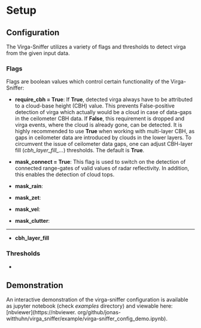 # Setup


## Configuration
The Virga-Sniffer utilizes a variety of flags and thresholds to detect virga from the given input data.

### Flags
Flags are boolean values which control certain functionality of the Virga-Sniffer:
 - **require_cbh = True**: If **True**, detected virga always have to be attributed to a cloud-base height (CBH) value. This prevents False-positive detection of virga which actually would be a cloud in case of data-gaps in the ceilometer CBH data. If **False**, this requirement is dropped and virga events, where the cloud is already gone, can be detected. It is highly recommended to use **True** when working with multi-layer CBH, as gaps in ceilometer data are introduced by clouds in the lower layers. To circumvent the issue of ceilometer data gaps, one can adjust CBH-layer fill (*cbh_layer_fill_...*) thresholds. The default is **True**.
 - **mask_connect = True**: This flag is used to switch on the detection of connected range-gates  of valid values of radar reflectivity. In addition, this enables the detection of cloud tops.
 - **mask_rain**:
 - **mask_zet**:

 - **mask_vel**:
 - **mask_clutter**:
---
 - **cbh_layer_fill**

### Thresholds
 - 

## Demonstration
An interactive demonstration of the virga-sniffer configuration is available as jupyter notebook (check *examples* directory) and viewable here: [nbviewer](https://nbviewer.
org/github/jonas-witthuhn/virga_sniffer/example/virga-sniffer_config_demo.ipynb).


